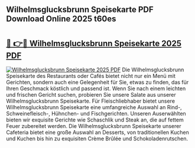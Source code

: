 ## Wilhelmsglucksbrunn Speisekarte PDF Download Online 2025 t60es

# <h2><a href="http://gccgzqt.nevu.top/?p=Wilhelmsglucksbrunn+Speisekarte">🔗 👉🔴 Wilhelmsglucksbrunn Speisekarte 2025 PDF</a></h2>

[![Wilhelmsglucksbrunn Speisekarte 2025 PDF](https://i.imgur.com/dBaPXMq.png)](http://gccgzqt.nevu.top/?p=Wilhelmsglucksbrunn+Speisekarte)
Die Wilhelmsglucksbrunn Speisekarte des Restaurants oder Cafés bietet nicht nur ein Menü mit Gerichten, sondern auch eine Gelegenheit für Sie, etwas zu finden, das für Ihren Geschmack köstlich und passend ist. Wenn Sie nach einem leichten und frischen Gericht suchen, probieren Sie unsere Salate aus unserer Wilhelmsglucksbrunn Speisekarte. Für Fleischliebhaber bietet unsere Wilhelmsglucksbrunn Speisekarte eine umfangreiche Auswahl an Rind-, Schweinefleisch-, Hühnchen- und Fischgerichten. Unseren Auserwählten bieten wir exquisite Gerichte wie Schaschlik und Steak an, die auf fettem Feuer zubereitet werden. Die Wilhelmsglucksbrunn Speisekarte unserer Cafeteria bietet eine große Auswahl an Desserts, von traditionellen Kuchen und Kuchen bis hin zu exquisiten Crème Brûlée und Schokoladenrutschen.
